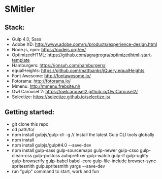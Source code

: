 # SMitler

## Stack:

* Gulp 4.0, Sass
* Adobe XD: http://www.adobe.com/ru/products/experience-design.html
* Node.js, npm: https://nodejs.org/en/
* OptimizedHTML: https://github.com/agragregra/optimizedhtml-start-template
* Hamburgers: https://jonsuh.com/hamburgers/
* equalHeights: https://github.com/mattbanks/jQuery.equalHeights
* Font Awesome: http://fontawesome.io/
* Fotorama: http://fotorama.io/
* Mmenu: http://mmenu.frebsite.nl/
* Owl Carousel 2: https://owlcarousel2.github.io/OwlCarousel2/
* Selectize: https://selectize.github.io/selectize.js/

## Getting started:

* git clone this repo
* cd path/to/
* npm install gulpjs/gulp-cli -g // Install the latest Gulp CLI tools globally
* npm install
* npm install gulpjs/gulp#4.0 --save-dev
* npm install gulp-sass gulp-sourcemaps gulp-newer gulp-csso gulp-clean-css gulp-postcss autoprefixer gulp-watch gulp-if gulp-uglify gulp-browserify gulp-babel babel-core gulp-file-include browser-sync spritesmith gulp.spritesmith yargs --save-dev
* run "gulp" command to start, work and fun